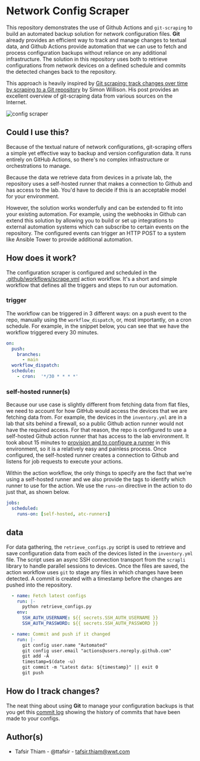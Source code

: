 # Network Config Scraper

This repository demonstrates the use of Github Actions and `git-scraping` to build an automated backup solution for network configuration files. **Git** already provides an efficient way to track and manage changes to textual data, and Github Actions provide automation that we can use to fetch and process configuration backups without reliance on any additional infrastructure. The solution in this repository uses both to retrieve configurations from network devices on a defined schedule and commits the detected changes back to the repository.

This approach is heavily inspired by [Git scraping: track changes over time by scraping to a Git repository](https://simonwillison.net/2020/Oct/9/git-scraping/)  by Simon Willison. His post provides an excellent overview of git-scraping data from various sources on the Internet.

![config scraper](https://user-images.githubusercontent.com/7189920/127345302-e08d8144-2c97-40b3-973c-637fe0933220.png)

## Could I use this?

Because of the textual nature of network configurations, git-scraping offers a simple yet effective way to backup and version configuration data. It runs entirely on GitHub Actions, so there's no complex infrastructure or orchestrations to manage.

Because the data we retrieve data from devices in a private lab, the repository uses a self-hosted runner that makes a connection to Github and has access to the lab. You'd have to decide if this is an acceptable model for your environment.

However, the solution works wonderfully and can be extended to fit into your existing automation. For example, using the webhooks in Github can extend this solution by allowing you to build or set up integrations to external automation systems which can subscribe to certain events on the repository. The configured events can trigger an HTTP POST to a system like Ansible Tower to provide additional automation.

## How does it work?

The configuration scraper is configured and scheduled in the [.github/workflows/scrape.yml](.github/workflows/scrape.yml) action workflow. It's a short and simple workflow that defines all the triggers and steps to run our automation.

### trigger

The workflow can be triggered in 3 different ways: on a push event to the repo, manually using the `workflow_dispatch`, or, most importantly, on a cron schedule. For example, in the snippet below, you can see that we have the workflow triggered every 30 minutes.

```yaml
on:
  push:
    branches:
      - main
  workflow_dispatch:
  schedule:
    - cron:  '*/30 * * * *'
```

### self-hosted runner(s)

Because our use case is slightly different from fetching data from flat files, we need to account for how GitHub would access the devices that we are fetching data from. For example, the devices in the `inventory.yml` are in a lab that sits behind a firewall, so a public Github action runner would not have the required access. For that reason, the repo is configured to use a self-hosted Github action runner that has access to the lab environment. It took about 15 minutes to [provision and to configure a runner](https://docs.github.com/en/actions/hosting-your-own-runners/about-self-hosted-runners) in this environment, so it is a relatively easy and painless process.  Once configured, the self-hosted runner creates a connection to Github and  listens for job requests to execute your actions.

Within the action workflow, the only things to specify are the fact that we're using a self-hosted runner and we also provide the tags to identify which runner to use for the action. We use the `runs-on` directive in the action to do just that, as shown below.

```yaml
jobs:
  scheduled:
    runs-on: [self-hosted, atc-runners]
```

## data

For data gathering, the `retrieve_configs.py` script is used to retrieve and save configuration data from each of the devices listed in the `inventory.yml` file. The script uses an async SSH connection transport from the `scrapli` library to handle parallel sessions to devices. Once the files are saved, the action workflow uses `git` to stage any files in which changes have been detected. A commit is created with a timestamp before the changes are pushed into the repository.

```yaml
  - name: Fetch latest configs
    run: |-
      python retrieve_configs.py
    env:
      SSH_AUTH_USERNAME: ${{ secrets.SSH_AUTH_USERNAME }}
      SSH_AUTH_PASSWORD: ${{ secrets.SSH_AUTH_PASSWORD }}

  - name: Commit and push if it changed
    run: |-
      git config user.name "Automated"
      git config user.email "actions@users.noreply.github.com"
      git add -A
      timestamp=$(date -u)
      git commit -m "Latest data: ${timestamp}" || exit 0
      git push
```

## How do I track changes?

The neat thing about using **Git** to manage your configuration backups is that you get this [commit log](https://github.com/wwt/network-config-scraper/commits/main/configs) showing the history of commits that have been made to your configs.

## Author(s)

* Tafsir Thiam - @ttafsir - tafsir.thiam@wwt.com
